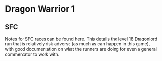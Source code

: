# Dragon Warrior 1

## SFC

Notes for SFC races can be found [here][Dragon Warrior 1 SFC Race Notes]. This
details the level 18 Dragonlord run that is relatively risk adverse (as much as
can happen in this game), with good documentation on what the runners are doing
for even a general commentator to work with.

[Dragon Warrior 1 SFC Race Notes]: https://docs.google.com/document/d/1DZH4hj81wt41y50C1B5dbS74nJHkPrmn2ti9SNRhcjo/edit